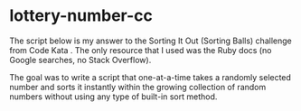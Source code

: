 # lottery-number-cc

The script below is my answer to the Sorting It Out (Sorting Balls) challenge from Code Kata . The only resource that I used was the Ruby docs (no Google searches, no Stack Overflow).

The goal was to write a script that one-at-a-time takes a randomly selected number and sorts it instantly within the growing collection of random numbers without using any type of built-in sort method.
